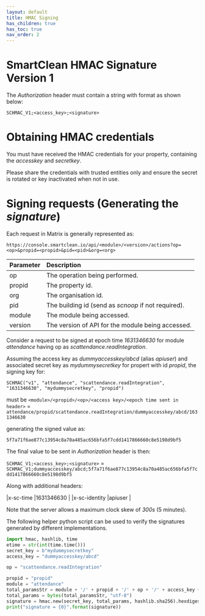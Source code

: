 ```yaml
---
layout: default
title: HMAC Signing
has_children: true
has_toc: true
nav_order: 2
---
```


# SmartClean HMAC Signature Version 1

The _Authorization_ header must contain a string with format as shown below:

`SCHMAC_V1;<access_key>;<signature>`

# Obtaining HMAC credentials

You must have received the HMAC credentials for your property, containing the _accesskey_ and _secretkey_.

Please share the credentials with trusted entities only and ensure the secret is rotated or key inactivated when not in use.

# Signing requests (Generating the _signature_)

Each request in Matrix is generally represented as:

`https://console.smartclean.io/api/<module>/<version>/actions?op=<op>&propid=<propid>&pid=<pid>&org=<org>`

|Parameter |Description                                                    |
|:- 	   |:-  	                                                       |
|op   	   |The operation being performed.                                 |
|propid    |The property id.    	                                       |
|org       |The organisation id.                                           |
|pid       |The building id (send as _scnoop_ if not required).            |
|module    |The module being accessed.                                     |
|version   |The version of API for the module being accessed.              |

Consider a request to be signed at epoch time _1631346630_ for module _attendance_ having op as _scattendance.readIntegration_.

Assuming the access key as _dummyaccesskey/abcd_ (alias _apiuser_) and associated secret key as _mydummysecretkey_ for propert with id _propid_, the signing key for:

`SCHMAC("v1", "attendance", "scattendance.readIntegration", "1631346630", "mydummysecretkey", "propid")`

must be `<module>/<propid>/<op>/<access key>/<epoch time sent in header>` = `attendance/propid/scattendance.readIntegration/dummyaccesskey/abcd/1631346630`

generating the signed value as:

`5f7a71f6ae877c13954c8a70a485ac656bfa5f7cdd1417866660c8e5198d9bf5`

The final value to be sent in _Authorization_ header is then:

`SCHMAC_V1;<access_key>;<signature>` = `SCHMAC_V1;dummyaccesskey/abcd;5f7a71f6ae877c13954c8a70a485ac656bfa5f7cdd1417866660c8e5198d9bf5`

Along with additional headers:

|x-sc-time        |1631346630      |
|x-sc-identity    |apiuser         |

Note that the server allows a maximum clock skew of *300s* (5 minutes).

The following helper python script can be used to verify the signatures generated by different implementations.

```python
import hmac, hashlib, time
etime = str(int(time.time()))
secret_key = b"mydummysecretkey"
access_key = "dummyaccesskey/abcd"

op = "scattendance.readIntegration"

propid = "propid"
module = "attendance"
total_paramsStr = module + '/' + propid + '/' + op + '/' + access_key + '/' + etime
total_params = bytes(total_paramsStr, "utf-8")
signature = hmac.new(secret_key, total_params, hashlib.sha256).hexdigest()
print("signature = {0}".format(signature))
```

